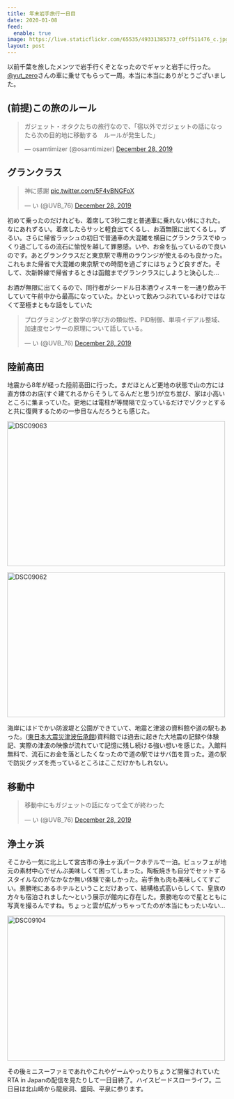 ```yaml
---
title: 年末岩手旅行一日目
date: 2020-01-08
feed:
  enable: true
image: https://live.staticflickr.com/65535/49331385373_c0ff511476_c.jpg
layout: post
---
```


以前千葉を旅したメンツで岩手行くぞとなったのでギャッと岩手に行った。[@yut_zero](https://twitter.com/yut_zero)さんの車に乗せてもらって一周。本当に本当にありがとうございました。

## (前提)この旅のルール

<blockquote class="twitter-tweet"><p lang="ja" dir="ltr">ガジェット・オタクたちの旅行なので、「宿以外でガジェットの話になったら次の目的地に移動する　ルールが発生した」</p>&mdash; osamtimizer (@osamtimizer) <a href="https://twitter.com/osamtimizer/status/1210827794755645441?ref_src=twsrc%5Etfw">December 28, 2019</a></blockquote> <script async src="https://platform.twitter.com/widgets.js" charset="utf-8"></script>

## グランクラス

<blockquote class="twitter-tweet"><p lang="ja" dir="ltr">神に感謝 <a href="https://t.co/5F4vBNGFoX">pic.twitter.com/5F4vBNGFoX</a></p>&mdash; い (@UVB_76) <a href="https://twitter.com/UVB_76/status/1210745646853918721?ref_src=twsrc%5Etfw">December 28, 2019</a></blockquote> <script async src="https://platform.twitter.com/widgets.js" charset="utf-8"></script>

初めて乗ったのだけれども、着席して3秒二度と普通車に乗れない体にされた。なにあれずるい。着席したらサッと軽食出てくるし、お酒無限に出てくるし。ずるい。さらに帰省ラッシュの初日で普通車の大混雑を横目にグランクラスでゆっくり過ごしてるの流石に愉悦を越して罪悪感。いや、お金を払っているので良いのです。あとグランクラスだと東京駅で専用のラウンジが使えるのも良かった。これもまた帰省で大混雑の東京駅での時間を過ごすにはちょうど良すぎた。そして、次新幹線で帰省するときは函館までグランクラスにしようと決心した…

お酒が無限に出てくるので、同行者がシードル日本酒ウィスキーを一通り飲み干していて午前中から最高になっていた。かといって飲みつぶれているわけではなくて至極まともな話をしていた
<blockquote class="twitter-tweet"><p lang="ja" dir="ltr">プログラミングと数学の学び方の類似性、PID制御、単項イデアル整域、加速度センサーの原理について話している。</p>&mdash; い (@UVB_76) <a href="https://twitter.com/UVB_76/status/1210770846639218690?ref_src=twsrc%5Etfw">December 28, 2019</a></blockquote> <script async src="https://platform.twitter.com/widgets.js" charset="utf-8"></script>

## 陸前高田

地震から8年が経った陸前高田に行った。まだほとんど更地の状態で山の方には直方体のお店(すぐ建てれるからそうしてるんだと思う)が立ち並び、家は小高いところに集まっていた。更地には電柱が等間隔で立っているだけでゾクッとすると共に復興するための一歩目なんだろうとも感じた。

<a data-flickr-embed="true" href="https://www.flickr.com/photos/uvb_76/49331385273/in/album-72157712520396157/" title="DSC09063"><img src="https://live.staticflickr.com/65535/49331385273_8f4bbc5b2b.jpg" width="500" height="333" alt="DSC09063"></a><script async src="//embedr.flickr.com/assets/client-code.js" charset="utf-8"></script>

<a data-flickr-embed="true" href="https://www.flickr.com/photos/uvb_76/49331385373/in/album-72157712520396157/" title="DSC09062"><img src="https://live.staticflickr.com/65535/49331385373_c0ff511476.jpg" width="500" height="333" alt="DSC09062"></a><script async src="//embedr.flickr.com/assets/client-code.js" charset="utf-8"></script>

海岸にはドでかい防波堤と公園ができていて、地震と津波の資料館や道の駅もあった。([東日本大震災津波伝承館](https://iwate-tsunami-memorial.jp/))資料館では過去に起きた大地震の記録や体験記、実際の津波の映像が流れていて記憶に残し続ける強い想いを感じた。入館料無料で、流石にお金を落としたくなったので道の駅ではサバ缶を買った。道の駅で防災グッズを売っているところはここだけかもしれない。

## 移動中

<blockquote class="twitter-tweet"><p lang="ja" dir="ltr">移動中にもガジェットの話になって全てが終わった</p>&mdash; い (@UVB_76) <a href="https://twitter.com/UVB_76/status/1210849123466788865?ref_src=twsrc%5Etfw">December 28, 2019</a></blockquote> <script async src="https://platform.twitter.com/widgets.js" charset="utf-8"></script>

## 浄土ヶ浜

そこから一気に北上して宮古市の浄土ヶ浜パークホテルで一泊。ビュッフェが地元の素材中心でぜんぶ美味しくて困ってしまった。陶板焼きも自分でセットするスタイルなのがなかなか無い体験で楽しかった。岩手魚も肉も美味しくてすごい。景勝地にあるホテルということだけあって、結構格式高いらしくて、皇族の方々も宿泊されました～という展示が館内に存在した。景勝地なので星とともに写真を撮るんですね。ちょっと雲が広がっちゃってたのが本当にもったいない…

<a data-flickr-embed="true" href="https://www.flickr.com/photos/uvb_76/49332075427/in/album-72157712520396157/" title="DSC09104"><img src="https://live.staticflickr.com/65535/49332075427_e703b5b99a.jpg" width="500" height="333" alt="DSC09104"></a><script async src="//embedr.flickr.com/assets/client-code.js" charset="utf-8"></script>

その後ミニスーファミであれやこれやゲームやったりちょうど開催されていたRTA in Japanの配信を見たりして一日目終了。ハイスピードスローライフ。二日目は北山崎から龍泉洞、盛岡、平泉に参ります。
